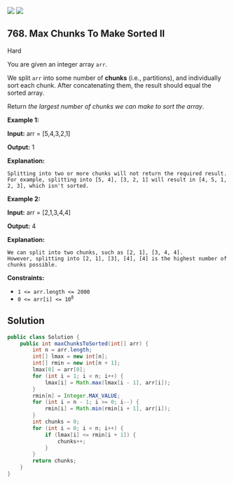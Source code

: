 [![](https://img.shields.io/github/stars/javadev/LeetCode-in-Java?label=Stars&style=flat-square)](https://github.com/javadev/LeetCode-in-Java)
[![](https://img.shields.io/github/forks/javadev/LeetCode-in-Java?label=Fork%20me%20on%20GitHub%20&style=flat-square)](https://github.com/javadev/LeetCode-in-Java/fork)

## 768\. Max Chunks To Make Sorted II

Hard

You are given an integer array `arr`.

We split `arr` into some number of **chunks** (i.e., partitions), and individually sort each chunk. After concatenating them, the result should equal the sorted array.

Return _the largest number of chunks we can make to sort the array_.

**Example 1:**

**Input:** arr = [5,4,3,2,1]

**Output:** 1

**Explanation:**

    Splitting into two or more chunks will not return the required result.
    For example, splitting into [5, 4], [3, 2, 1] will result in [4, 5, 1, 2, 3], which isn't sorted. 

**Example 2:**

**Input:** arr = [2,1,3,4,4]

**Output:** 4

**Explanation:**

    We can split into two chunks, such as [2, 1], [3, 4, 4].
    However, splitting into [2, 1], [3], [4], [4] is the highest number of chunks possible. 

**Constraints:**

*   `1 <= arr.length <= 2000`
*   <code>0 <= arr[i] <= 10<sup>8</sup></code>

## Solution

```java
public class Solution {
    public int maxChunksToSorted(int[] arr) {
        int n = arr.length;
        int[] lmax = new int[n];
        int[] rmin = new int[n + 1];
        lmax[0] = arr[0];
        for (int i = 1; i < n; i++) {
            lmax[i] = Math.max(lmax[i - 1], arr[i]);
        }
        rmin[n] = Integer.MAX_VALUE;
        for (int i = n - 1; i >= 0; i--) {
            rmin[i] = Math.min(rmin[i + 1], arr[i]);
        }
        int chunks = 0;
        for (int i = 0; i < n; i++) {
            if (lmax[i] <= rmin[i + 1]) {
                chunks++;
            }
        }
        return chunks;
    }
}
```